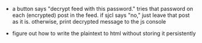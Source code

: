 

- a button says "decrypt feed with this password."  tries that password on each (encrypted) post in the feed. if sjcl says "no," just leave that post as it is. otherwise, print decrypted message to the js console

- figure out how to write the plaintext to html without storing it persistently 